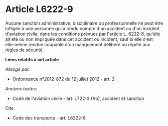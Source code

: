 # Article L6222-9

Aucune sanction administrative, disciplinaire ou professionnelle ne peut être infligée à une personne qui a rendu compte d'un
accident ou d'un incident d'aviation civile, dans les conditions prévues par l'article L. 6222-8, qu'elle ait été ou non
impliquée dans cet accident ou incident, sauf si elle s'est elle-même rendue coupable d'un manquement délibéré ou répété aux
règles de sécurité.

**Liens relatifs à cet article**

_Abrogé par_:

  - Ordonnance n°2012-872 du 12 juillet 2012 - art. 2

_Anciens textes_:

  - Code de l'aviation civile - art. L722-3 (Ab), accident et sanction

_Cite_:

  - Code des transports - art. L6222-8
